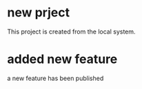 # new prject 
This project is created from the local system.

# added new feature 
a new feature has been published 

